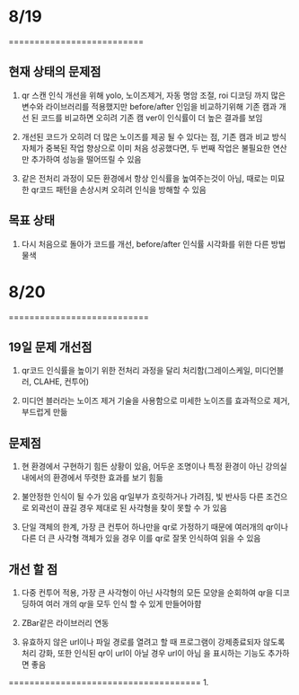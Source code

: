 # 8/19
==========================
## 현재 상태의 문제점
1. qr 스캔 인식 개선을 위해 yolo, 노이즈제거, 자동 명암 조절, roi 디코딩 까지 많은 변수와 라이브러리를 적용했지만 before/after 인임을 비교하기위해 기존 캠과 개선 된 코드를 비교하면 오히려 기존 캠 ver이 인식률이 더 높은 결과를 보임

2. 개선된 코드가 오히려 더 많은 노이즈를 제공 될 수 있다는 점, 기존 캠과 비교 방식 자체가 중복된 작업 향상으로 이미 처음 성공했다면, 두 번째 작업은 불필요한 연산만 추가하여 성능을 떨어뜨릴 수 있음

3. 같은 전처리 과정이 모든 환경에서 항상 인식률을 높여주는것이 아님, 때로는 미묘한 qr코드 패턴을 손상시켜 오히려 인식을 방해할 수 있음

## 목표 상태
1. 다시 처음으로 돌아가 코드를 개선, before/after 인식률 시각화를 위한 다른 방법 물색

# 8/20
===========================
## 19일 문제 개선점
1. qr코드 인식률을 높이기 위한 전처리 과정을 달리 처리함(그레이스케일, 미디언블러, CLAHE, 컨투어)

2. 미디언 블러라는 노이즈 제거 기술을 사용함으로 미세한 노이즈를 효과적으로 제거, 부드럽게 만듦

## 문제점
1. 현 환경에서 구현하기 힘든 상황이 있음, 어두운 조명이나 특정 환경이 아닌 강의실 내에서의 환경에서 뚜렷한 효과를 보기 힘듦

2. 불안정한 인식이 될 수가 있음 qr일부가 흐릿하거나 가려짐, 빛 반사등 다른 조건으로 외곽선이 끊길 경우 제대로 된 사각형을 찾이 못할 수 가 있음

3. 단일 객체의 한계, 가장 큰 컨투어 하나만을 qr로 가정하기 때문에 여러개의 qr이나 다른 더 큰 사각형 객체가 있을 경우 이를 qr로 잘못 인식하여 읽을 수 있음

## 개선 할 점
1. 다중 컨투어 적용, 가장 큰 사각형이 아닌 사각형의 모든 모양을 순회하여 qr을 디코딩하여 여러 개의 qr을 모두 인식 할 수 있게 만들어아햠

2. ZBar같은 라이브러리 연동

3. 유효하지 않은 url이나 파일 경로를 열려고 할 때 프로그램이 강제종료되자 않도록 처리 강화, 또한 인식된 qr이 url이 아닐 경우 url이 아님 을 표시하는 기능도 추가하면 좋음

=====================================
1.
